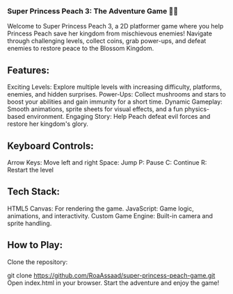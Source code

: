 ### Super Princess Peach 3: The Adventure Game 🚀👑
Welcome to Super Princess Peach 3, a 2D platformer game where you help Princess Peach save her kingdom from mischievous enemies! Navigate through challenging levels, collect coins, grab power-ups, and defeat enemies to restore peace to the Blossom Kingdom.

## Features:
Exciting Levels: Explore multiple levels with increasing difficulty, platforms, enemies, and hidden surprises.
Power-Ups: Collect mushrooms and stars to boost your abilities and gain immunity for a short time.
Dynamic Gameplay: Smooth animations, sprite sheets for visual effects, and a fun physics-based environment.
Engaging Story: Help Peach defeat evil forces and restore her kingdom's glory.
## Keyboard Controls:
Arrow Keys: Move left and right
Space: Jump
P: Pause
C: Continue
R: Restart the level
## Tech Stack:
HTML5 Canvas: For rendering the game.
JavaScript: Game logic, animations, and interactivity.
Custom Game Engine: Built-in camera and sprite handling.
## How to Play:
Clone the repository:

git clone https://github.com/RoaAssaad/super-princess-peach-game.git
Open index.html in your browser.
Start the adventure and enjoy the game!
